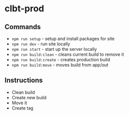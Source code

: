 # clbt-prod

## Commands
- `npm run setup` - setup and install packages for site
- `npm run dev` - run site locally
- `npm run start` - start up the server locally
- `npm run build:clean` - cleans current build to remove it
- `npm run build:create` - creates production build
- `npm run build:move` - moves build from app/out

## Instructions
- Clean build
- Create new build
- Move it
- Create tag